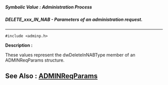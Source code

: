 ##### Symbolic Value : Administration Process
##### DELETE_xxx_IN_NAB - Parameters of an administration request.
---
```
#include <adminp.h>
```
**Description :**

These values represent the dwDeleteInNABType member of an ADMINReqParams 
structure.

**See Also :**
[ADMINReqParams](/reference/Data/ADMINReqParams)
---
